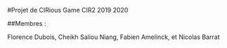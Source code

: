 #Projet de CIRious Game CIR2 2019 2020

##Membres :

Florence Dubois,
Cheikh Saliou Niang,
Fabien Amelinck,
et Nicolas Barrat
